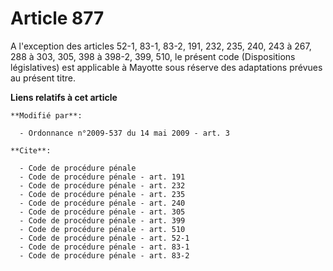 # Article 877

A l'exception des articles 52-1, 83-1, 83-2, 191, 232, 235, 240, 243 à 267, 288 à 303, 305, 398 à 398-2, 399, 510,    le
présent code (Dispositions législatives) est applicable à Mayotte sous réserve des adaptations prévues au présent titre.

**Liens relatifs à cet article**

	**Modifié par**:

	  - Ordonnance n°2009-537 du 14 mai 2009 - art. 3

	**Cite**:

	  - Code de procédure pénale
	  - Code de procédure pénale - art. 191
	  - Code de procédure pénale - art. 232
	  - Code de procédure pénale - art. 235
	  - Code de procédure pénale - art. 240
	  - Code de procédure pénale - art. 305
	  - Code de procédure pénale - art. 399
	  - Code de procédure pénale - art. 510
	  - Code de procédure pénale - art. 52-1
	  - Code de procédure pénale - art. 83-1
	  - Code de procédure pénale - art. 83-2
